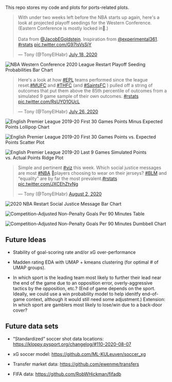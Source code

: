 
This repo stores my code and plots for ports-related plots.

<blockquote class="twitter-tweet">

<p lang="en" dir="ltr">

With under two weeks left before the NBA starts up again, here's a look
at projected playoff seedings for the Western Conference. (Eastern
Conference is mostly locked in🥱.)<br><br>Data from
<a href="https://twitter.com/JacobEGoldstein?ref_src=twsrc%5Etfw">@JacobEGoldstein</a>.
Inspiration from
<a href="https://twitter.com/experimental361?ref_src=twsrc%5Etfw">@experimental361</a>.
<a href="https://twitter.com/hashtag/rstats?src=hash&amp;ref_src=twsrc%5Etfw">\#rstats</a>
<a href="https://t.co/G97IsVsSjY">pic.twitter.com/G97IsVsSjY</a>

</p>

— Tony (@TonyElHabr)
<a href="https://twitter.com/TonyElHabr/status/1284452770305781761?ref_src=twsrc%5Etfw">July
18, 2020</a>

</blockquote>

<script async src="https://platform.twitter.com/widgets.js" charset="utf-8"></script>

![NBA Western Conference 2020 League Restart Playoff Seeding
Probabilities Bar Chart](plots/nba_seed_p.png
"NBA Western Conference 2020 League Restart Playoff Seeding Probabilities Bar Chart")

<blockquote class="twitter-tweet">

<p lang="en" dir="ltr">

Here's a look at how
<a href="https://twitter.com/hashtag/EPL?src=hash&amp;ref_src=twsrc%5Etfw">\#EPL</a>
teams performed since the league
reset.<a href="https://twitter.com/hashtag/MUFC?src=hash&amp;ref_src=twsrc%5Etfw">\#MUFC</a>
and
<a href="https://twitter.com/hashtag/THFC?src=hash&amp;ref_src=twsrc%5Etfw">\#THFC</a>
(and
<a href="https://twitter.com/hashtag/SaintsFC?src=hash&amp;ref_src=twsrc%5Etfw">\#SaintsFC</a>
) pulled off a string of outcomes that put them above the 85th
percentile of outcomes from a simulated 9 game sample of their own
outcomes.
<a href="https://twitter.com/hashtag/rstats?src=hash&amp;ref_src=twsrc%5Etfw">\#rstats</a>
<a href="https://t.co/RsUYO1OUcL">pic.twitter.com/RsUYO1OUcL</a>

</p>

— Tony (@TonyElHabr)
<a href="https://twitter.com/TonyElHabr/status/1287460387466682369?ref_src=twsrc%5Etfw">July
26, 2020</a>

</blockquote>

<script async src="https://platform.twitter.com/widgets.js" charset="utf-8"></script>

![English Premier League 2019-20 First 30 Games Points Minus Expected
Points Lollipop Chart](plots/epl_before_break_pts_minus_xpts.png
"English Premier League 2019-20 First 30 Games Points Minus Expected Points Lollipop Chart")

![English Premier League 2019-20 First 30 Games Points vs. Expected
Points Scatter Plot](plots/epl_before_break_pts_vs_xpts.png
"English Premier League 2019-20 First 30 Games Points vs. Expected Points Scatter Plot")

![English Premier League 2019-20 Last 9 Games Simulated Points
vs. Actual Points Ridge Plot](plots/epl_after_break_pts_sim.png
"English Premier League 2019-20 Last 9 Games Simulated Points vs. Actual Points Ridge Plot")

<blockquote class="twitter-tweet">

<p lang="en" dir="ltr">

Simple and pertinent
<a href="https://twitter.com/hashtag/viz?src=hash&amp;ref_src=twsrc%5Etfw">\#viz</a>
this week. Which social justice messages are most
<a href="https://twitter.com/hashtag/NBA?src=hash&amp;ref_src=twsrc%5Etfw">\#NBA</a>
🏀players choosing to wear on their jerseys?
<a href="https://twitter.com/hashtag/BLM?src=hash&amp;ref_src=twsrc%5Etfw">\#BLM</a>
and “equality” are by far the most
prevalent.<a href="https://twitter.com/hashtag/rstats?src=hash&amp;ref_src=twsrc%5Etfw">\#rstats</a>
<a href="https://t.co/JXCEhZtvNg">pic.twitter.com/JXCEhZtvNg</a>

</p>

— Tony (@TonyElHabr)
<a href="https://twitter.com/TonyElHabr/status/1289919973536616450?ref_src=twsrc%5Etfw">August
2, 2020</a>

</blockquote>

<script async src="https://platform.twitter.com/widgets.js" charset="utf-8"></script>

![2020 NBA Restart Social Justice Message Bar
Chart](plots/nba_social_justice.png
"2020 NBA Restart Social Justice Message Bar Chart")

![Competition-Adjusted Non-Penalty Goals Per 90 Minutes
Table](plots/04_ucl_npg90_adj.utf8.png
"Competition-Adjusted Non-Penalty Goals Per 90 Minutes Table")

![Competition-Adjusted Non-Penalty Goals Per 90 Minutes Dumbbell
Chart](plots/ucl_npg90_adj.png
"Competition-Adjusted Non-Penalty Goals Per 90 Minutes Dumbbell Chart")

## Future Ideas

  - Stability of goal-scoring rate and/or xG over-performance

  - Madden rating EDA with UMAP + kmeans clustering (for optimal \# of
    UMAP groups).

  - In which sport is the leading team most likely to further their lead
    near the end of the game due to an opposition error,
    overly-aggressive tactics by the opposition, etc.? (End of game
    depends on the sport. Ideally, we could use a win probability model
    to help idenitfy end-of-game context, although it would still need
    some adjustment.) Extension: In which sport are gamblers most likely
    to lose/win due to a back-door cover?

## Future data sets

  - “Standardized” soccer shot data locations:
    <https://kloppy.pysport.org/changelog/#110-2020-08-07>

  - xG soccer model: <https://github.com/ML-KULeuven/soccer_xg>

  - Transfer market data: <https://github.com/ewenme/transfers>

  - FIFA data: <https://github.com/RobWHickman/fifadb>
